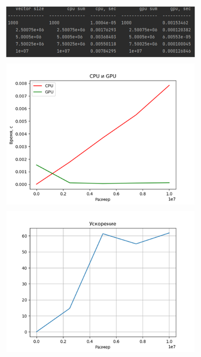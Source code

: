 ![Alt text](<Снимок экрана 2024-01-10 012043.png>)

![Alt text](Figure_4.png)

![Alt text](Figure_5.png)
